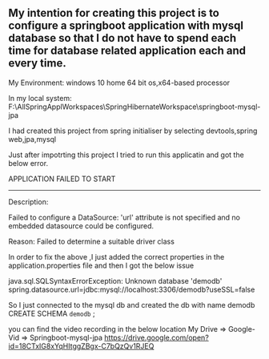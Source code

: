 My intention for creating this project is to configure a springboot application with mysql database so that I do not have to spend each time for database related application each and every time.
-----------------------------------------------------

My Environment:
windows 10 home
64 bit os,x64-based processor 

In my local system:
F:\AllSpringApplWorkspaces\SpringHibernateWorkspace\springboot-mysql-jpa



I had created this project from spring initialiser by selecting devtools,spring web,jpa,mysql

Just after impotrting this project I tried to run this applicatin and got the below error.

APPLICATION FAILED TO START
***************************

Description:

Failed to configure a DataSource: 'url' attribute is not specified and no embedded datasource could be configured.

Reason: Failed to determine a suitable driver class

In order to fix the above ,I just added the correct properties in the application.properties file and then I got the below issue

java.sql.SQLSyntaxErrorException: Unknown database 'demodb'
spring.datasource.url=jdbc:mysql://localhost:3306/demodb?useSSL=false

So I just connected to the mysql db and created the db with name demodb
CREATE SCHEMA `demodb` ;

you can find the video recording in the below location
My Drive => Google-Vid => Springboot-mysql-jpa
https://drive.google.com/open?id=18CTxIG8xYqHItggZBgx-C7bQzQv1RJEQ




